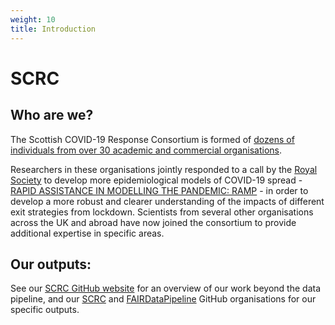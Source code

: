 ```yaml
---
weight: 10
title: Introduction
---
```


# SCRC

## Who are we?

The Scottish COVID-19 Response Consortium is formed of [dozens of individuals from over 30 academic and commercial organisations](https://www.gla.ac.uk/research/az/scrc/ourpeople/#members).

Researchers in these organisations jointly responded to a call by the [Royal Society](https://royalsociety.org/topics-policy/health-and-wellbeing/ramp/) to develop more epidemiological models of COVID-19 spread - [RAPID ASSISTANCE IN MODELLING THE PANDEMIC: RAMP](https://epcced.github.io/ramp/) - in order to develop a more robust and clearer understanding of the impacts of different exit strategies from lockdown. Scientists from several other organisations across the UK and abroad have now joined the consortium to provide additional expertise in specific areas.

## Our outputs:

See our [SCRC GitHub website](https://scottishcovidresponse.github.io) for an overview of our work beyond the data pipeline, and our [SCRC](https://github.com/ScottishCovidResponse) and [FAIRDataPipeline](https://github.com/FAIRDataPipeline) GitHub organisations for our specific outputs.
